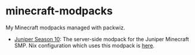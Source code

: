 # minecraft-modpacks
My Minecraft modpacks managed with packwiz.

- [Juniper Season 10](./juniper-s10): The server-side modpack for the Juniper Minecraft SMP. Nix configuration which uses this modpack is [here](https://github.com/orangci/dots/blob/master/modules/server/minecraft/servers/juniper/season-10.nix).
